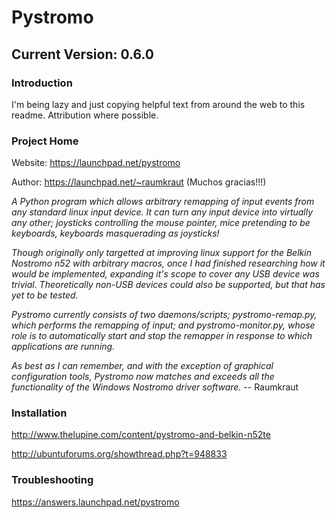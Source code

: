 Pystromo
========

Current Version: 0.6.0
----------------------

### Introduction

I'm being lazy and just copying helpful text from around the web to this readme.  Attribution where possible.

### Project Home

Website:    https://launchpad.net/pystromo

Author:     https://launchpad.net/~raumkraut (Muchos gracias!!!)

*A Python program which allows arbitrary remapping of input events from any standard linux input device. It can turn any input device into virtually any other; joysticks controlling the mouse pointer, mice pretending to be keyboards, keyboards masquerading as joysticks!*

*Though originally only targetted at improving linux support for the Belkin Nostromo n52 with arbitrary macros, once I had finished researching how it would be implemented, expanding it's scope to cover any USB device was trivial. Theoretically non-USB devices could also be supported, but that has yet to be tested.*

*Pystromo currently consists of two daemons/scripts; pystromo-remap.py, which performs the remapping of input; and pystromo-monitor.py, whose role is to automatically start and stop the remapper in response to which applications are running.*

*As best as I can remember, and with the exception of graphical configuration tools, Pystromo now matches and exceeds all the functionality of the Windows Nostromo driver software.*    -- Raumkraut

### Installation

http://www.thelupine.com/content/pystromo-and-belkin-n52te

http://ubuntuforums.org/showthread.php?t=948833

### Troubleshooting

https://answers.launchpad.net/pystromo

